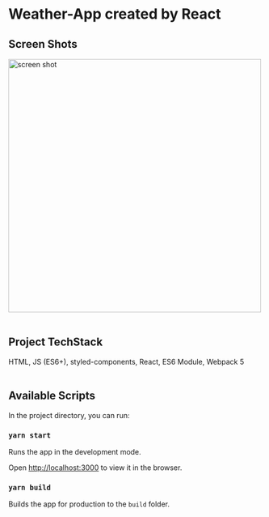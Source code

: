 # Weather-App created by React

## Screen Shots

<img src="https://raw.githubusercontent.com/jasonzhang7100/screenshots/master/weather-app.png" style="width: 500px" alt="screen shot">
<br/><br/>

## Project TechStack

HTML, JS (ES6+), styled-components, React, ES6 Module, Webpack 5
<br/><br/>

## Available Scripts

In the project directory, you can run:

### `yarn start`

Runs the app in the development mode.

Open [http://localhost:3000](http://localhost:3000) to view it in the browser.

### `yarn build`

Builds the app for production to the `build` folder.
